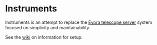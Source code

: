 # Instruments
Instruments is an attempt to replace the [Evora telescope server](https://python-poetry.org/docs/#installation) system focused on simplicity and maintainability.

See the [wiki](https://github.com/UWMRO/Instruments/wiki) on information for setup.
